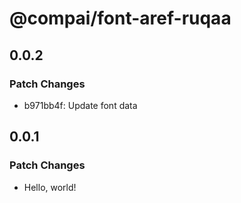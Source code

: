 # @compai/font-aref-ruqaa

## 0.0.2

### Patch Changes

- b971bb4f: Update font data

## 0.0.1

### Patch Changes

- Hello, world!
